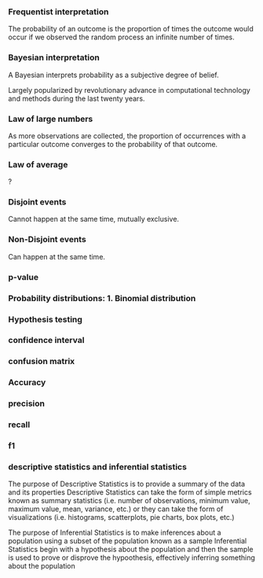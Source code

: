 ### Frequentist interpretation

The probability of an outcome is the proportion of times the outcome would occur if we observed the random process an infinite number of times.

### Bayesian interpretation

A Bayesian interprets probability as a subjective degree of belief.

Largely popularized by revolutionary advance in computational technology and methods during the last twenty years.

### Law of large numbers

As more observations are collected, the proportion of occurrences with a particular outcome converges to the probability of that outcome.

### Law of average

?

### Disjoint events

Cannot happen at the same time, mutually exclusive.

### Non-Disjoint events

Can happen at the same time.

### p-value


### Probability distributions: 1. Binomial distribution

### Hypothesis testing


### confidence interval

### confusion matrix

### Accuracy

### precision

### recall

### f1

### descriptive statistics and inferential statistics
The purpose of Descriptive Statistics is to provide a summary of the data and its properties
Descriptive Statistics can take the form of simple metrics known as summary statistics (i.e. number of observations, minimum value, maximum value, mean, variance, etc.) or they can take the form of visualizations (i.e. histograms, scatterplots, pie charts, box plots, etc.)

The purpose of Inferential Statistics is to make inferences about a population using a subset of the population known as a sample
Inferential Statistics begin with a hypothesis about the population and then the sample is used to prove or disprove the hypoothesis, effectively inferring something about the population







